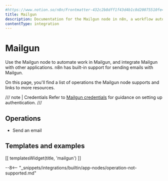 ```yaml
---
#https://www.notion.so/n8n/Frontmatter-432c2b8dff1f43d4b1c8d20075510fe4
title: Mailgun
description: Documentation for the Mailgun node in n8n, a workflow automation platform. Includes details of operations and configuration, and links to examples and credentials information.
contentType: integration
---
```


# Mailgun

Use the Mailgun node to automate work in Mailgun, and integrate Mailgun with other applications. n8n has built-in support for sending emails with Mailgun. 

On this page, you'll find a list of operations the Mailgun node supports and links to more resources.

/// note | Credentials
Refer to [Mailgun credentials](/integrations/builtin/credentials/mailgun/) for guidance on setting up authentication. 
///

## Operations

- Send an email

## Templates and examples

<!-- see https://www.notion.so/n8n/Pull-in-templates-for-the-integrations-pages-37c716837b804d30a33b47475f6e3780 -->
[[ templatesWidget(title, 'mailgun') ]]

--8<-- "_snippets/integrations/builtin/app-nodes/operation-not-supported.md"
